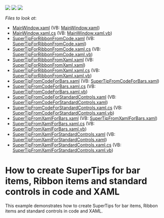 <!-- default badges list -->
![](https://img.shields.io/endpoint?url=https://codecentral.devexpress.com/api/v1/VersionRange/128658691/22.2.2%2B)
[![](https://img.shields.io/badge/Open_in_DevExpress_Support_Center-FF7200?style=flat-square&logo=DevExpress&logoColor=white)](https://supportcenter.devexpress.com/ticket/details/E2702)
[![](https://img.shields.io/badge/📖_How_to_use_DevExpress_Examples-e9f6fc?style=flat-square)](https://docs.devexpress.com/GeneralInformation/403183)
<!-- default badges end -->
<!-- default file list -->
*Files to look at*:

* [MainWindow.xaml](./CS/MainWindow.xaml) (VB: [MainWindow.xaml](./VB/MainWindow.xaml))
* [MainWindow.xaml.cs](./CS/MainWindow.xaml.cs) (VB: [MainWindow.xaml.vb](./VB/MainWindow.xaml.vb))
* [SuperTipForRibbonFromCode.xaml](./CS/SuperTipForRibbonFromCode.xaml) (VB: [SuperTipForRibbonFromCode.xaml](./VB/SuperTipForRibbonFromCode.xaml))
* [SuperTipForRibbonFromCode.xaml.cs](./CS/SuperTipForRibbonFromCode.xaml.cs) (VB: [SuperTipForRibbonFromCode.xaml.vb](./VB/SuperTipForRibbonFromCode.xaml.vb))
* [SuperTipForRibbonFromXaml.xaml](./CS/SuperTipForRibbonFromXaml.xaml) (VB: [SuperTipForRibbonFromXaml.xaml](./VB/SuperTipForRibbonFromXaml.xaml))
* [SuperTipForRibbonFromXaml.xaml.cs](./CS/SuperTipForRibbonFromXaml.xaml.cs) (VB: [SuperTipForRibbonFromXaml.xaml.vb](./VB/SuperTipForRibbonFromXaml.xaml.vb))
* [SuperTipFromCodeForBars.xaml](./CS/SuperTipFromCodeForBars.xaml) (VB: [SuperTipFromCodeForBars.xaml](./VB/SuperTipFromCodeForBars.xaml))
* [SuperTipFromCodeForBars.xaml.cs](./CS/SuperTipFromCodeForBars.xaml.cs) (VB: [SuperTipFromCodeForBars.xaml.vb](./VB/SuperTipFromCodeForBars.xaml.vb))
* [SuperTipFromCodeForStandardControls.xaml](./CS/SuperTipFromCodeForStandardControls.xaml) (VB: [SuperTipFromCodeForStandardControls.xaml](./VB/SuperTipFromCodeForStandardControls.xaml))
* [SuperTipFromCodeForStandardControls.xaml.cs](./CS/SuperTipFromCodeForStandardControls.xaml.cs) (VB: [SuperTipFromCodeForStandardControls.xaml.vb](./VB/SuperTipFromCodeForStandardControls.xaml.vb))
* [SuperTipFromXamlForBars.xaml](./CS/SuperTipFromXamlForBars.xaml) (VB: [SuperTipFromXamlForBars.xaml](./VB/SuperTipFromXamlForBars.xaml))
* [SuperTipFromXamlForBars.xaml.cs](./CS/SuperTipFromXamlForBars.xaml.cs) (VB: [SuperTipFromXamlForBars.xaml.vb](./VB/SuperTipFromXamlForBars.xaml.vb))
* [SuperTipFromXamlForStandardControls.xaml](./CS/SuperTipFromXamlForStandardControls.xaml) (VB: [SuperTipFromXamlForStandardControls.xaml](./VB/SuperTipFromXamlForStandardControls.xaml))
* [SuperTipFromXamlForStandardControls.xaml.cs](./CS/SuperTipFromXamlForStandardControls.xaml.cs) (VB: [SuperTipFromXamlForStandardControls.xaml.vb](./VB/SuperTipFromXamlForStandardControls.xaml.vb))
<!-- default file list end -->
# How to create SuperTips for bar items, Ribbon items and standard controls in code and XAML


<p>This example demonstrates how to create SuperTips for bar items, Ribbon items and standard controls in code and XAML.</p>

<br/>


